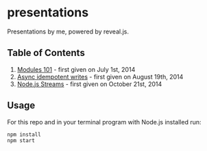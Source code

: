 presentations
=============

Presentations by me, powered by reveal.js.


Table of Contents
-----------------

1. [Modules 101](presentations/modules-101.md) - first given on July 1st, 2014
2. [Async idempotent writes](presentations/async-idempotent-writes.md) - first given on August 19th, 2014
3. [Node.js Streams](presentations/streams.md) - first given on October 21st, 2014


Usage
-----

For this repo and in your terminal program with Node.js installed run:

```bash
npm install
npm start
```
